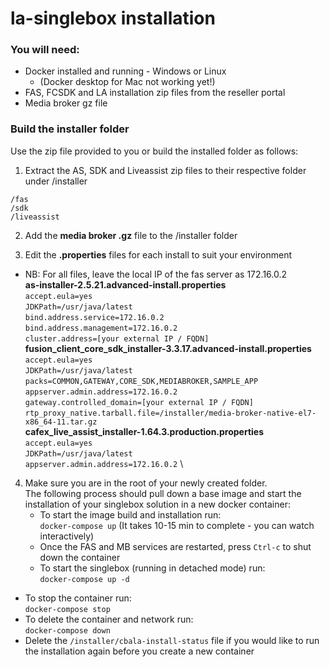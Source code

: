 # la-singlebox installation

### You will need:
- Docker installed and running - Windows or Linux
  - (Docker desktop for Mac not working yet!)
- FAS, FCSDK and LA installation zip files from the reseller portal
- Media broker gz file

### Build the installer folder
Use the zip file provided to you or build the installed folder as follows:
1. Extract the AS, SDK and Liveassist zip files to their respective folder under /installer
```
/fas
/sdk
/liveassist
```

2. Add the **media broker .gz** file to the /installer folder

3. Edit the **.properties** files for each install to suit your environment
- NB: For all files, leave the local IP of the fas server as 172.16.0.2 \
**as-installer-2.5.21.advanced-install.properties** \
`accept.eula=yes` \
`JDKPath=/usr/java/latest` \
`bind.address.service=172.16.0.2` \
`bind.address.management=172.16.0.2` \
`cluster.address=[your external IP / FQDN]` \
**fusion_client_core_sdk_installer-3.3.17.advanced-install.properties** \
`accept.eula=yes` \
`JDKPath=/usr/java/latest` \
`packs=COMMON,GATEWAY,CORE_SDK,MEDIABROKER,SAMPLE_APP` \
`appserver.admin.address=172.16.0.2` \
`gateway.controlled_domain=[your external IP / FQDN]` \
`rtp_proxy_native.tarball.file=/installer/media-broker-native-el7-x86_64-11.tar.gz` \
**cafex_live_assist_installer-1.64.3.production.properties** \
`accept.eula=yes` \
`JDKPath=/usr/java/latest` \
`appserver.admin.address=172.16.0.2` \


4. Make sure you are in the root of your newly created folder. \
The following process should pull down a base image and start the installation of your singlebox solution in a new docker container:
   - To start the image build and installation run: \
`docker-compose up` (It takes 10-15 min to complete - you can watch interactively)
   - Once the FAS and MB services are restarted, press `Ctrl-c` to shut down the container
   - To start the singlebox (running in detached mode) run: \
`docker-compose up -d`		
  - To stop the container run: \
`docker-compose stop`
  - To delete the container and network run: \
`docker-compose down`
  - Delete the `/installer/cbala-install-status` file if you would like to run the installation again before you create a new container